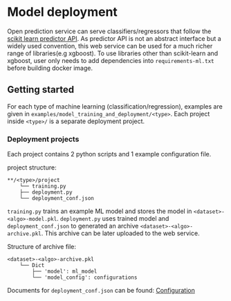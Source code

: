 # Model deployment

Open prediction service can serve classifiers/regressors that follow the 
[scikit learn predictor API](https://scikit-learn.org/stable/developers/develop.html#apis-of-scikit-learn-objects). As 
predictor API is not an abstract interface but a widely used convention, this web service can be
used for a much richer range of libraries(e.g xgboost). To use libraries other than scikit-learn 
and xgboost, user only needs to add dependencies into `requirements-ml.txt` before building 
docker image. 

## Getting started

For each type of machine learning (classification/regression), examples are 
given in `examples/model_training_and_deployment/<type>`. Each project 
inside `<type>/` is a separate deployment project.

### Deployment projects

Each project contains 2 python scripts and 1 example configuration file. 

project structure:
```
**/<type>/project
    └── training.py
    ├── deployment.py
    └── deployment_conf.json
```

`training.py` trains an example ML model and stores the model in
`<dataset>-<algo>-model.pkl`. `deployment.py` uses trained model and
`deployment_conf.json` to generated an archive `<dataset>-<algo>-archive.pkl`. 
This archive can be later uploaded to the web service.
 

Structure of archive file:
```
<dataset>-<algo>-archive.pkl
    └── Dict
        ├── 'model': ml_model
        └── 'model_config': configurations
```

Documents for `deployment_conf.json` can be found:
[Configuration](../../README.md#Open-Prediction-Service)
